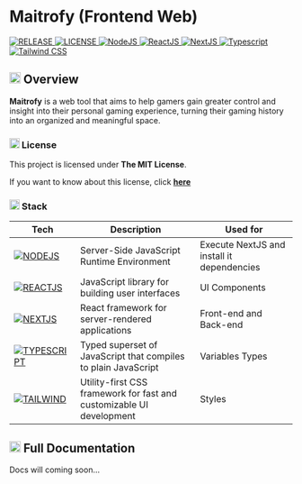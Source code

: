 # Maitrofy (Frontend Web)

<section>
  <!-- REPO INFORMATION -->
  <a href="https://github.com/sh4dow18/miteve">
    <img src="https://img.shields.io/badge/0.1.0-00AA00?style=for-the-badge&logo=github&labelColor=gray" alt="RELEASE" />
  </a>
  <a href="https://github.com/sh4dow18/mateory/blob/main/LICENSE">
    <img src="https://img.shields.io/badge/MIT%20LICENSE-0066AA?style=for-the-badge&labelColor=gray" alt="LICENSE" />
  </a>
  <!-- TECNOLOGIES -->
  <a href="https://nodejs.org/">
    <img src="https://img.shields.io/badge/NodeJS-3F873F?style=for-the-badge&logo=node.js&logoColor=white&labelColor=gray" alt="NodeJS" />
  </a>
  <a href="https://react.dev">
    <img src="https://img.shields.io/badge/React-14809A?style=for-the-badge&logo=react&logoColor=white&labelColor=gray" alt="ReactJS" />
  </a>
  <a href="https://nextjs.org">
    <img src="https://img.shields.io/badge/NextJS-0A0A0A?style=for-the-badge&logo=next.js&logoColor=white&labelColor=gray" alt="NextJS" />
  </a>
  <a href="https://www.typescriptlang.org">
    <img src="https://img.shields.io/badge/Typescript-3178C6?style=for-the-badge&logo=typescript&logoColor=white&labelColor=gray" alt="Typescript" />
  </a>
  <a href="https://tailwindcss.com">
    <img src="https://img.shields.io/badge/Tailwind%20CSS-06B6D4?style=for-the-badge&logo=tailwind-css&logoColor=white&labelColor=gray" alt="Tailwind CSS" />
  </a>
</section>

## <img src="https://emojiapi.dev/api/v1/eyes/32.jpg" alt="OVERVIEW" height="20"/> Overview

**Maitrofy** is a web tool that aims to help gamers gain greater control and insight into their personal gaming experience, turning their gaming history into an organized and meaningful space.

### <img src="https://emojiapi.dev/api/v1/key/32.jpg" alt="LICENSE" height="18"/> License

This project is licensed under **The MIT License**.

If you want to know about this license, click
**[here](https://opensource.org/license/mit)**

### <img src="https://emojiapi.dev/api/v1/hammer_and_wrench/32.jpg" alt="STACK" height="18"/> Stack

[NODE_IMAGE]: https://img.shields.io/badge/NodeJS-3F873F?style=for-the-badge&logo=node.js&logoColor=white&labelColor=gray
[NODE_URL]: https://nodejs.org/
[REACT_IMAGE]: https://img.shields.io/badge/React-14809A?style=for-the-badge&logo=react&logoColor=white&labelColor=gray
[REACT_URL]: https://react.dev
[NEXTJS_IMAGE]: https://img.shields.io/badge/NextJS-0A0A0A?style=for-the-badge&logo=next.js&logoColor=white&labelColor=gray
[NEXTJS_URL]: https://nextjs.org
[TYPESCRIPT_IMAGE]: https://img.shields.io/badge/Typescript-3178C6?style=for-the-badge&logo=typescript&logoColor=white&labelColor=gray
[TYPESCRIPT_URL]: https://www.typescriptlang.org
[TAILWIND_IMAGE]: https://img.shields.io/badge/Tailwind%20CSS-06B6D4?style=for-the-badge&logo=tailwind-css&logoColor=white&labelColor=gray
[TAILWIND_URL]: https://tailwindcss.com

| Tech                                              | Description                                                          | Used for                                   |
| ------------------------------------------------- | -------------------------------------------------------------------- | ------------------------------------------ |
| [![NODEJS][NODE_IMAGE]][NODE_URL]                 | Server-Side JavaScript Runtime Environment                           | Execute NextJS and install it dependencies |
| [![REACTJS][REACT_IMAGE]][REACT_URL]              | JavaScript library for building user interfaces                      | UI Components                              |
| [![NEXTJS][NEXTJS_IMAGE]][NEXTJS_URL]             | React framework for server-rendered applications                     | Front-end and Back-end                     |
| [![TYPESCRIPT][TYPESCRIPT_IMAGE]][TYPESCRIPT_URL] | Typed superset of JavaScript that compiles to plain JavaScript       | Variables Types                            |
| [![TAILWIND][TAILWIND_IMAGE]][TAILWIND_URL]       | Utility-first CSS framework for fast and customizable UI development | Styles                                     |

## <img src="https://emojiapi.dev/api/v1/rocket/32.jpg" alt="STARTED" height="20"/> Full Documentation

Docs will coming soon...
